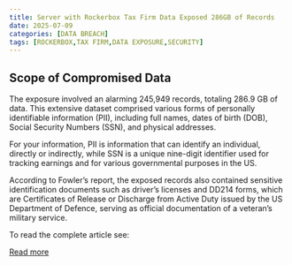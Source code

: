 ```yaml
---
title: Server with Rockerbox Tax Firm Data Exposed 286GB of Records
date: 2025-07-09
categories: [DATA BREACH]
tags: [ROCKERBOX,TAX FIRM,DATA EXPOSURE,SECURITY]
---
```


## Scope of Compromised Data

The exposure involved an alarming 245,949 records, totaling 286.9 GB of data. This extensive dataset comprised various forms of personally identifiable information (PII), including full names, dates of birth (DOB), Social Security Numbers (SSN), and physical addresses.

For your information, PII is information that can identify an individual, directly or indirectly, while SSN is a unique nine-digit identifier used for tracking earnings and for various governmental purposes in the US.

According to Fowler’s report, the exposed records also contained sensitive identification documents such as driver’s licenses and DD214 forms, which are Certificates of Release or Discharge from Active Duty issued by the US Department of Defence, serving as official documentation of a veteran’s military service.

To read the complete article see:

[Read more](https://hackread.com/rockerbox-server-tax-firm-exposed-sensitive-records/) 